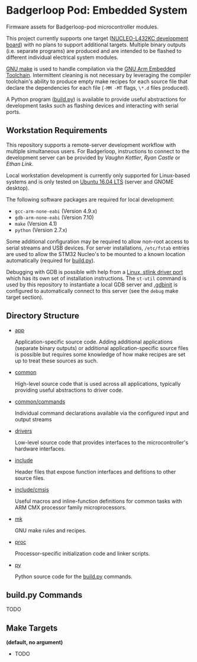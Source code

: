 # Badgerloop Pod: Embedded System

Firmware assets for Badgerloop-pod microcontroller modules.

This project currently supports one target ([NUCLEO-L432KC development board](http://www.st.com/en/evaluation-tools/nucleo-l432kc.html)) with no plans to support additional targets.
Multiple binary outputs (i.e. separate programs) are produced and are intended to be flashed to different individual electrical system modules.

[GNU make](https://www.gnu.org/software/make/manual/make.html) is used to
handle compilation via the
[GNU Arm Embedded Toolchain](https://developer.arm.com/open-source/gnu-toolchain/gnu-rm/downloads).
Intermittent cleaning is not necessary by leveraging the compiler toolchain's ability to produce empty make recipes for each source file that declare the dependencies for each file (`-MM -MT` flags, `\*.d` files produced).

A Python program ([build.py](build.py)) is available to provide useful abstractions for development tasks such as flashing devices and interacting with serial ports.

## Workstation Requirements

This repository supports a remote-server development workflow with multiple simultaneous users. For Badgerloop, instructions to connect to the development server can be provided by *Vaughn Kottler*, *Ryan Castle* or *Ethan Link*.

Local workstation development is currently only supported for Linux-based systems and is only tested on [Ubuntu 16.04 LTS](http://releases.ubuntu.com/16.04/) (server and GNOME desktop).

The following software packages are required for local development:

* `gcc-arm-none-eabi` (Version 4.9.x)
* `gdb-arm-none-eabi` (Version 7.10)
* `make` (Version 4.1)
* `python` (Version 2.7.x)

Some additional configuration may be required to allow non-root access to serial streams and USB devices. For server installations, `/etc/fstab` entries are used to allow the STM32 Nucleo's to be mounted to a known location automatically (required for [build.py](build.py)).

Debugging with GDB is possible with help from a [Linux, stlink driver port](https://github.com/texane/stlink) which has its own set of installation instructions. The `st-util` command is used by this repository to instantiate a local GDB server and [.gdbinit](.gdbinit) is configured to automatically connect to this server (see the `debug` make target section).

## Directory Structure

* [app](app)

  Application-specific source code. Adding additional applications (separate binary outputs) or additional application-specific source files is possible but requires some knowledge of how make recipes are set up to treat these sources as such.

* [common](common)

  High-level source code that is used across all applications, typically providing useful abstractions to driver code.

* [common/commands](common/commands)
  
  Individual command declarations available via the configured input and output streams

* [drivers](drivers)

  Low-level source code that provides interfaces to the microcontroller's hardware interfaces.

* [include](include)

  Header files that expose function interfaces and defitions to other source files.

* [include/cmsis](include/cmsis)

  Useful macros and inline-function definitions for common tasks with ARM CMX processor family microprocessors.

* [mk](mk)

  GNU make rules and recipes.

* [proc](proc)

  Processor-specific initialization code and linker scripts.

* [py](py)

  Python source code for the [build.py](build.py) commands.

## build.py Commands

TODO

## Make Targets

**(default, no argument)**

  * TODO
